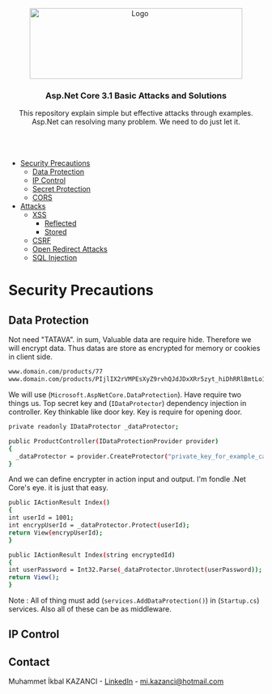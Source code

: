 <p align="center">
  <a href="https://github.com/ikbalkazanc">
    <img src="https://lh3.googleusercontent.com/proxy/pUt-ybQ0BaBUWHh7cQsbTj33qb9gdPJFUhwCfb7eqi0JblCvN53sPhaSXXk0irULCByr_ZLiOcnAb5tMAmXd6KI" alt="Logo" width="420" height="140">
  </a>

  <h3 align="center">Asp.Net Core 3.1 Basic Attacks and Solutions</h3>
  <p align="center">
    This repository explain simple but effective attacks through examples. Asp.Net  can  resolving many problem. We need to do just let it.
    <br />
    <br />
    <br />
    <br />
  </p>
</p>

* [Security Precautions](#security-precautions)
  * [Data Protection](#data-protection)
  * [IP Control](#ip-control)
  * [Secret Protection](#installation)
  * [CORS](#installation)
* [Attacks](#usage)
  * [XSS](#prerequisites)
    * [Reflected](#prerequisites)
    * [Stored](#prerequisites)
  * [CSRF](#installation)
  * [Open Redirect Attacks](#installation)
  * [SQL Injection](#installation)
# Security Precautions
## Data Protection
Not need "TATAVA". in sum, Valuable data are require hide. Therefore we will encrypt data. Thus datas are store as encrypted for memory or cookies in client side.
```sh
www.domain.com/products/77
www.domain.com/products/PIjlIX2rVMPEsXyZ9rvhQJdJDxXRr5zyt_hiDhRRlBmtLo1npprgm2CMnQRcBWylcVWq8fjvwyngsfad
````

We will use (`Microsoft.AspNetCore.DataProtection`). Have require two things us. Top secret key and (`IDataProtector`) dependency injection in controller. Key thinkable like door key. Key is require for opening door.
```sh
private readonly IDataProtector _dataProtector;

public ProductController(IDataProtectionProvider provider)
{
  _dataProtector = provider.CreateProtector("private_key_for_example_can_be_ProductController");            
}
````
And we can define encrypter in action input and output. I'm fondle .Net Core's eye. it is just that easy.  
```sh
public IActionResult Index()
{
int userId = 1001;
int encrypUserId = _dataProtector.Protect(userId);
return View(encrypUserId);
}
````
```sh
public IActionResult Index(string encryptedId)
{
int userPassword = Int32.Parse(_dataProtector.Unrotect(userPassword));
return View();
}
````
<bold>Note :</bold> All of thing must add (`services.AddDataProtection()`) in (`Startup.cs`) services. Also all of these can be as middleware.

## IP Control


<!-- CONTACT -->
## Contact

Muhammet İkbal KAZANCI - [LinkedIn](https://www.linkedin.com/in/ikbalkazanc/) - mi.kazanci@hotmail.com

